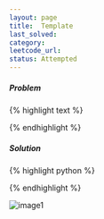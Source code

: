 ```yaml
---
layout: page
title:  Template
last_solved: 
category: 
leetcode_url: 
status: Attempted
---
```


##### Problem

{% highlight text %}

{% endhighlight %}

##### Solution

{% highlight python %}

{% endhighlight %}


![image1]()